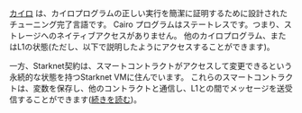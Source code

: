 [カイロ](https://medium.com/starkware/hello-cairo-3cb43b13b209) は、カイロプログラムの正しい実行を簡潔に証明するために設計されたチューニング完了言語です。 Cairo プログラムはステートレスです。つまり、ストレージへのネイティブアクセスがありません。 他のカイロプログラム、またはL1の状態(ただし、以下で説明したようにアクセスすることができます)。 

一方、Starknet契約は、スマートコントラクトがアクセスして変更できるという永続的な状態を持つStarknet VMに住んでいます。 これらのスマートコントラクトは、変数を保存し、他のコントラクトと通信し、L1との間でメッセージを送受信することができます([続きを読む](https://www.cairo-lang.org/docs/hello_starknet/index.html))。